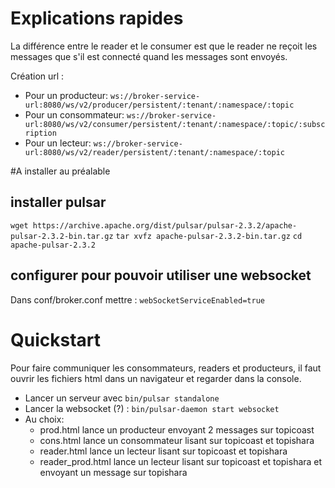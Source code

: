 # Explications rapides
La différence entre le reader et le consumer est que le reader ne reçoit les messages que s'il est connecté quand les messages sont envoyés.

Création url :
* Pour un producteur:
  `ws://broker-service-url:8080/ws/v2/producer/persistent/:tenant/:namespace/:topic`
* Pour un consommateur:
  `ws://broker-service-url:8080/ws/v2/consumer/persistent/:tenant/:namespace/:topic/:subscription`
* Pour un lecteur:
  `ws://broker-service-url:8080/ws/v2/reader/persistent/:tenant/:namespace/:topic`

#A installer au préalable
## installer pulsar
`wget https://archive.apache.org/dist/pulsar/pulsar-2.3.2/apache-pulsar-2.3.2-bin.tar.gz`
`tar xvfz apache-pulsar-2.3.2-bin.tar.gz`
`cd apache-pulsar-2.3.2`
## configurer pour pouvoir utiliser une websocket
Dans conf/broker.conf mettre :
`webSocketServiceEnabled=true`

# Quickstart

Pour faire communiquer les consommateurs, readers et producteurs, il faut ouvrir les fichiers html dans un navigateur et regarder dans la console.

* Lancer un serveur avec `bin/pulsar standalone`
* Lancer la websocket (?) : `bin/pulsar-daemon start websocket`
* Au choix:
  * prod.html lance un producteur envoyant 2 messages sur topicoast
  * cons.html lance un consommateur lisant sur topicoast et topishara
  * reader.html lance un lecteur lisant sur topicoast et topishara
  * reader_prod.html lance un lecteur lisant sur topicoast et topishara et envoyant un message sur topishara